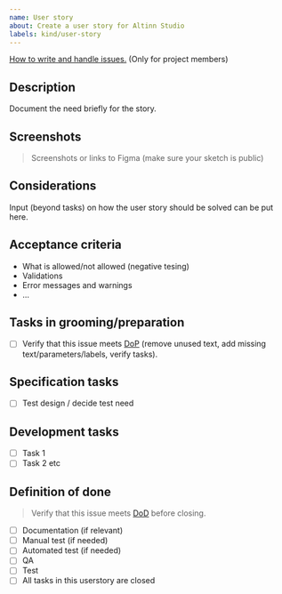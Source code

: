 ```yaml
---
name: User story
about: Create a user story for Altinn Studio
labels: kind/user-story
---
```

[How to write and handle issues.](https://confluence.brreg.no/x/Wg81Bw) (Only for project members)
## Description
Document the need briefly for the story.

## Screenshots
> Screenshots or links to Figma (make sure your sketch is public)

## Considerations
Input (beyond tasks) on how the user story should be solved can be put here.

## Acceptance criteria
- What is allowed/not allowed (negative tesing)
- Validations
- Error messages and warnings
- ...

## Tasks in grooming/preparation
- [ ] Verify that this issue meets [DoP](https://confluence.brreg.no/display/T3KP/Definition+of+Done#DefinitionofDone-Definitionofprepared-innsikt) (remove unused text, add missing text/parameters/labels, verify tasks).

## Specification tasks
- [ ] Test design / decide test need

## Development tasks
- [ ] Task 1
- [ ] Task 2
etc

## Definition of done
> Verify that this issue meets [DoD](https://confluence.brreg.no/display/T3KP/Definition+of+Done#DefinitionofDone-DoD%E2%80%93utvikling) before closing. 
- [ ] Documentation (if relevant)
- [ ] Manual test (if needed)
- [ ] Automated test (if needed)
- [ ] QA
- [ ] Test
- [ ] All tasks in this userstory are closed
